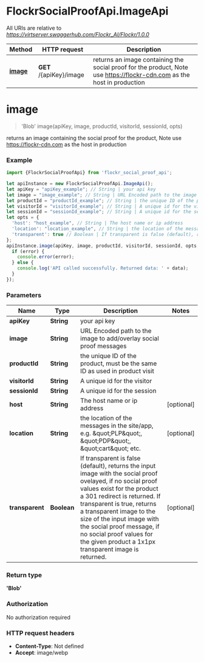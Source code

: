 # FlockrSocialProofApi.ImageApi

All URIs are relative to *https://virtserver.swaggerhub.com/Flockr_AI/Flockr/1.0.0*

Method | HTTP request | Description
------------- | ------------- | -------------
[**image**](ImageApi.md#image) | **GET** /{apiKey}/image | returns an image containing the social proof for the product, Note use https://flockr-cdn.com as the host in production

<a name="image"></a>
# **image**
> &#x27;Blob&#x27; image(apiKey, image, productId, visitorId, sessionId, opts)

returns an image containing the social proof for the product, Note use https://flockr-cdn.com as the host in production

### Example
```javascript
import {FlockrSocialProofApi} from 'flockr_social_proof_api';

let apiInstance = new FlockrSocialProofApi.ImageApi();
let apiKey = "apiKey_example"; // String | your api key
let image = "image_example"; // String | URL Encoded path to the image to add/overlay social proof messages
let productId = "productId_example"; // String | the unique ID of the product, must be the same ID as used in product visit
let visitorId = "visitorId_example"; // String | A unique id for the visitor
let sessionId = "sessionId_example"; // String | A unique id for the session
let opts = { 
  'host': "host_example", // String | The host name or ip address
  'location': "location_example", // String | the location of the messages in the site/app, e.g. \"PLP\", \"PDP\", \"cart\" etc.
  'transparent': true // Boolean | If transparent is false (default), returns the input image with the social proof ovelayed, if no social proof values exist for the product a 301 redirect is returned. If transparent is true, returns a transparent image to the size of the input image with the social proof message, if no social proof values for the given product a 1x1px transparent image is returned.
};
apiInstance.image(apiKey, image, productId, visitorId, sessionId, opts, (error, data, response) => {
  if (error) {
    console.error(error);
  } else {
    console.log('API called successfully. Returned data: ' + data);
  }
});
```

### Parameters

Name | Type | Description  | Notes
------------- | ------------- | ------------- | -------------
 **apiKey** | **String**| your api key | 
 **image** | **String**| URL Encoded path to the image to add/overlay social proof messages | 
 **productId** | **String**| the unique ID of the product, must be the same ID as used in product visit | 
 **visitorId** | **String**| A unique id for the visitor | 
 **sessionId** | **String**| A unique id for the session | 
 **host** | **String**| The host name or ip address | [optional] 
 **location** | **String**| the location of the messages in the site/app, e.g. \&quot;PLP\&quot;, \&quot;PDP\&quot;, \&quot;cart\&quot; etc. | [optional] 
 **transparent** | **Boolean**| If transparent is false (default), returns the input image with the social proof ovelayed, if no social proof values exist for the product a 301 redirect is returned. If transparent is true, returns a transparent image to the size of the input image with the social proof message, if no social proof values for the given product a 1x1px transparent image is returned. | [optional] 

### Return type

**&#x27;Blob&#x27;**

### Authorization

No authorization required

### HTTP request headers

 - **Content-Type**: Not defined
 - **Accept**: image/webp

